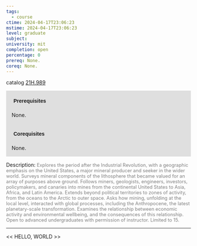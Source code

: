 ```yaml
---
tags:
  - course
ctime: 2024-04-17T23:06:23
mstime: 2024-04-17T23:06:23
level: graduate
subject: 
university: mit
completion: open
percentage: 0
prereq: None.
coreq: None.
---
```


catalog [21H.989](http://student.mit.edu/catalog/m21Hb.html#21H.989)

<span style="display: block; padding: 15px; background-color: rgb(100, 100, 100, 0.2);"><font id="m_prereq2398_0" style="display: block; font-family: Arial, sans-serif; font-weight: bold; padding: 5px">Prerequisites</font><br><span id="prereq2398_0">None.</span></span>
<span style="display: block; padding: 15px; background-color: rgb(100, 100, 100, 0.2);"><font id="m_coreq2398_0" style="display: block; font-family: Arial, sans-serif; font-weight: bold; padding: 5px">Corequisites</font><br><span id="coreq2398_0">None.</span></span>

<font style="">Description:</font>
<font style="color: grey; font-size: 0.8rem;">Explores the period after the Industrial Revolution, with a geographic emphasis on the United States, a major mineral producer and seeker in the wider world. Surveys mineral components of the lithosphere that became valued for an array of purposes above ground. Follows miners, geologists, engineers, investors, policymakers, and canaries into mines from the continental United States to Asia, Africa, and Latin America. Extends beyond political territories to zones of activity, from the oceans to the Arctic to outer space. Asks how mining, unfolding at the local level, interacted with global processes, including the Anthropocene, the latest planetary-scale transformation. Examines the relationship between economic activity and environmental wellbeing, and the consequences of this relationship. Open to advanced undergraduates with permission of instructor. Limited to 15.</font>



---

<< HELLO, WORLD >>
